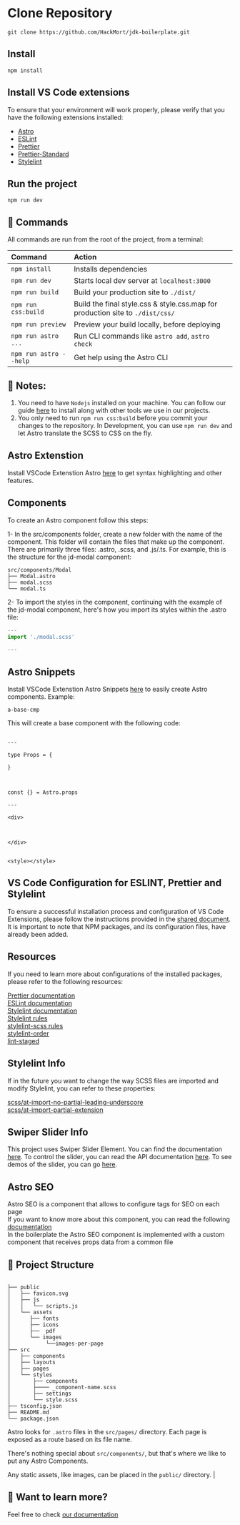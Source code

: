 # Clone Repository

```
git clone https://github.com/HackMort/jdk-boilerplate.git
```

## Install

```
npm install
```

## Install VS Code extensions

To ensure that your environment will work properly, please verify that you have the following extensions installed:

- [Astro](https://marketplace.visualstudio.com/items?itemName=astro-build.astro-vscode)
- [ESLint](https://marketplace.visualstudio.com/items?itemName=dbaeumer.vscode-eslint)
- [Prettier](https://marketplace.visualstudio.com/items?itemName=esbenp.prettier-vscode)
- [Prettier-Standard](https://marketplace.visualstudio.com/items?itemName=numso.prettier-standard-vscode)
- [Stylelint](https://marketplace.visualstudio.com/items?itemName=stylelint.vscode-stylelint)

## Run the project

```
npm run dev
```

## 🧞 Commands

All commands are run from the root of the project, from a terminal:

| Command                | Action                                                                         |
| :--------------------- | :----------------------------------------------------------------------------- |
| `npm install`          | Installs dependencies                                                          |
| `npm run dev`          | Starts local dev server at `localhost:3000`                                    |
| `npm run build`        | Build your production site to `./dist/`                                        |
| `npm run css:build`    | Build the final style.css & style.css.map for production site to `./dist/css/` |
| `npm run preview`      | Preview your build locally, before deploying                                   |
| `npm run astro ...`    | Run CLI commands like `astro add`, `astro check`                               |
| `npm run astro --help` | Get help using the Astro CLI                                                   |

<!-- Note -->

## 📝 Notes:

1. You need to have `Nodejs` installed on your machine. You can follow our guide [here](https://tech.dev-jdoutstanding.com/en/install-nodejs-windows-11/) to install along with other tools we use in our projects.
2. You only need to run `npm run css:build` before you commit your changes to the repository. In Development, you can use `npm run dev` and let Astro translate the SCSS to CSS on the fly.

## Astro Extenstion

Install VSCode Extenstion Astro [here](https://marketplace.visualstudio.com/items?itemName=astro-build.astro-vscode) to get syntax highlighting and other features.

## Components

To create an Astro component follow this steps:

1- In the src/components folder, create a new folder with the name of the component. This folder will contain the files that make up the component. There are primarily three files: .astro, .scss, and .js/.ts. For example, this is the structure for the jd-modal component:

```
src/components/Modal
├── Modal.astro
├── modal.scss
└── modal.ts
```

2- To import the styles in the component, continuing with the example of the jd-modal component, here's how you import its styles within the .astro file:

```js
---
import './modal.scss'

---
```

## Astro Snippets

Install VSCode Extenstion Astro Snippets [here](https://marketplace.visualstudio.com/items?itemName=SheltonLouis.astro-snippets) to easily create Astro components. Example:

```
a-base-cmp
```

This will create a base component with the following code:

```

---

type Props = {

}



const {} = Astro.props

---

<div>



</div>


<style></style>
```

## VS Code Configuration for ESLINT, Prettier and Stylelint

To ensure a successful installation process and configuration of VS Code Extensions, please follow the instructions provided in the [shared document](https://netorgft9311378-my.sharepoint.com/:w:/g/personal/christian_contreras_jdoutstanding_com/EVhQFZIqY69IvXPflmBl94UBBgEzxn4zpuL7TxosTNrWoA?e=Rj4smm). It is important to note that NPM packages, and its configuration files, have already been added.

## Resources

If you need to learn more about configurations of the installed packages, please refer to the following resources:

[Prettier documentation](https://prettier.io/docs/en/index.html)  
[ESLint documentation](https://eslint.org/docs/latest/)  
[Stylelint documentation](https://stylelint.io/)  
[Stylelint rules](https://stylelint.io/user-guide/rules/)  
[stylelint-scss rules](https://github.com/stylelint-scss/stylelint-scss#list-of-rules)  
[stylelint-order](https://www.npmjs.com/package/stylelint-order)  
[lint-staged](https://www.npmjs.com/package/lint-staged)

## Stylelint Info

If in the future you want to change the way SCSS files are imported and modify Stylelint, you can refer to these properties:

[scss/at-import-no-partial-leading-underscore](https://github.com/stylelint-scss/stylelint-scss/blob/master/src/rules/at-import-no-partial-leading-underscore/README.md)  
[scss/at-import-partial-extension](https://github.com/stylelint-scss/stylelint-scss/blob/master/src/rules/at-import-partial-extension-blacklist/README.md)

<!-- Screenshot here when its ready -->

## Swiper Slider Info

This project uses Swiper Slider Element. You can find the documentation [here](https://swiperjs.com/element).
To control the slider, you can read the API documentation [here](https://swiperjs.com/swiper-api).
To see demos of the slider, you can go [here](https://swiperjs.com/demos).

## Astro SEO

Astro SEO is a component that allows to configure tags for SEO on each page  
If you want to know more about this component, you can read the following [documentation](https://github.com/jonasmerlin/astro-seo#readme)  
In the boilerplate the Astro SEO component is implemented with a custom component that receives props data from a common file

## 🚀 Project Structure

```

├── public
│   ├── favicon.svg
│   ├── js
│   │   └── scripts.js
│   └── assets
│      ├── fonts
│      ├── icons
│      ├──  pdf
│      └── images
│           └──images-per-page
├── src
│   ├── components
│   ├── layouts
│   ├── pages
│   └── styles
│       ├── components
│       ├──── _component-name.scss
│       ├── settings
│       └── style.scss
├── tsconfig.json
├── README.md
└── package.json
```

Astro looks for `.astro` files in the `src/pages/` directory. Each page is exposed as a route based on its file name.

There's nothing special about `src/components/`, but that's where we like to put any Astro Components.

Any static assets, like images, can be placed in the `public/` directory.
|

## 👀 Want to learn more?

Feel free to check [our documentation](https://docs.astro.build)
